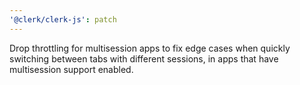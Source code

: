 ```yaml
---
'@clerk/clerk-js': patch
---
```


Drop throttling for multisession apps to fix edge cases when quickly switching between tabs with different sessions, in apps that have multisession support enabled.
